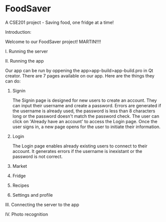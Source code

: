 # FoodSaver
A CSE201 project - Saving food, one fridge at a time!

Introduction:

Welcome to our FoodSaver project! 
MARTIN!!!!

I. Running the server

II. Running the app

Our app can be run by oppening the app>app-build>app-build.pro in Qt creator. There are 7 pages available on our app. Here are the things they can do:

1. Signin

   The Signin page is designed for new users to create an account. They can input their     username and create a password. Errors are generated if the username is already          used, the password is less than 8 characters long or the password doesn't match the      password check. The user can click on 'Already have an account' to access the Login      page. Once the user signs in, a new page opens for the user to initiate their            information.

3. Login

   The Login page enables already existing users to connect to their account. It            generates errors if the username is inexistant or the password is not correct.

5. Market

6. Fridge

7. Recipes

8. Settings and profile


III. Connecting the server to the app

IV. Photo recognition
